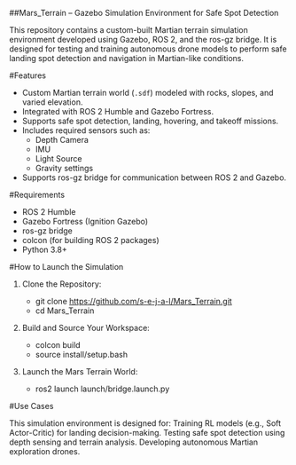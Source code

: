 ##Mars_Terrain – Gazebo Simulation Environment for Safe Spot Detection

This repository contains a custom-built Martian terrain simulation environment developed using Gazebo, ROS 2, and the ros-gz bridge. It is designed for testing and training autonomous drone models to perform safe landing spot detection and navigation in Martian-like conditions.

#Features

- Custom Martian terrain world (`.sdf`) modeled with rocks, slopes, and varied elevation.
- Integrated with ROS 2 Humble and Gazebo Fortress.
- Supports safe spot detection, landing, hovering, and takeoff missions.
- Includes required sensors such as:
  - Depth Camera
  - IMU
  - Light Source
  - Gravity settings
- Supports ros-gz bridge for communication between ROS 2 and Gazebo.

#Requirements

- ROS 2 Humble
- Gazebo Fortress (Ignition Gazebo)
- ros-gz bridge
- colcon (for building ROS 2 packages)
- Python 3.8+

#How to Launch the Simulation

1. Clone the Repository:
    - git clone https://github.com/s-e-j-a-l/Mars_Terrain.git
    - cd Mars_Terrain

2. Build and Source Your Workspace:
    - colcon build
    - source install/setup.bash

3. Launch the Mars Terrain World:
    - ros2 launch launch/bridge.launch.py
 
#Use Cases

This simulation environment is designed for:
Training RL models (e.g., Soft Actor-Critic) for landing decision-making.
Testing safe spot detection using depth sensing and terrain analysis.
Developing autonomous Martian exploration drones.






